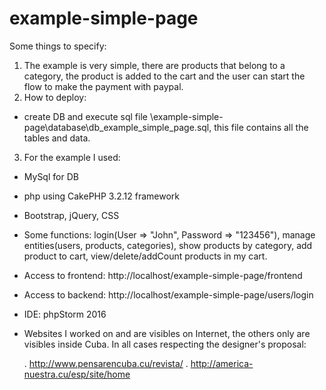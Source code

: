 # example-simple-page

Some things to specify:

1. The example is very simple, there are products that belong to a category, the product is added to the cart and the user can start the flow to make the payment with paypal.
2. How to deploy:
  - create DB and execute sql file  \example-simple-page\database\db_example_simple_page.sql, this file contains all the tables and data.
3. For the example I used:
  - MySql for DB
  - php using CakePHP 3.2.12 framework
  - Bootstrap, jQuery, CSS
  - Some functions: login(User => "John", Password => "123456"), manage entities(users, products, categories), show products by category, add product to cart, view/delete/addCount products in my cart.
  - Access to frontend: http://localhost/example-simple-page/frontend
  - Access to backend: http://localhost/example-simple-page/users/login
  - IDE: phpStorm 2016
  - Websites I worked on and are visibles on Internet, the others only are visibles inside Cuba. In all cases respecting the designer's proposal:

      . http://www.pensarencuba.cu/revista/
      . http://america-nuestra.cu/esp/site/home



